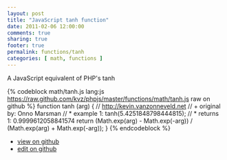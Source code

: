 ```yaml
---
layout: post
title: "JavaScript tanh function"
date: 2011-02-06 12:00:00
comments: true
sharing: true
footer: true
permalink: functions/tanh
categories: [ math, functions ]
---
```

A JavaScript equivalent of PHP's tanh
<!-- more -->
{% codeblock math/tanh.js lang:js https://raw.github.com/kvz/phpjs/master/functions/math/tanh.js raw on github %}
function tanh (arg) {
    // http://kevin.vanzonneveld.net
    // +   original by: Onno Marsman
    // *     example 1: tanh(5.4251848798444815);
    // *     returns 1: 0.9999612058841574
    return (Math.exp(arg) - Math.exp(-arg)) / (Math.exp(arg) + Math.exp(-arg));
}
{% endcodeblock %}
<ul>
 <li><a href="https://github.com/kvz/phpjs/blob/master/functions/math/tanh.js">view on github</a></li>
 <li><a href="https://github.com/kvz/phpjs/edit/master/functions/math/tanh.js">edit on github</a></li>
</ul>
